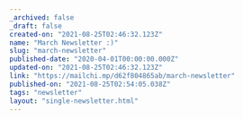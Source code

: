 ```yaml
---
_archived: false
_draft: false
created-on: "2021-08-25T02:46:32.123Z"
name: "March Newsletter :)"
slug: "march-newsletter"
published-date: "2020-04-01T00:00:00.000Z"
updated-on: "2021-08-25T02:46:32.123Z"
link: "https://mailchi.mp/d62f804865ab/march-newsletter"
published-on: "2021-08-25T02:54:05.038Z"
tags: "newsletter"
layout: "single-newsletter.html"
---
```



